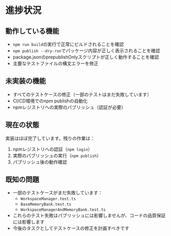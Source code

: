 # 進捗状況

## 動作している機能

- `npm run build`の実行で正常にビルドされることを確認
- `npm publish --dry-run`でパッケージ内容が正しく表示されることを確認
- package.jsonのprepublishOnlyスクリプトが正しく動作することを確認
- 主要なテストファイルの構文エラーを修正

## 未実装の機能

- すべてのテストケースの修正（一部のテストはまだ失敗しています）
- CI/CD環境でのnpm publishの自動化
- npmレジストリへの実際のパブリッシュ（認証が必要）

## 現在の状態

実装はほぼ完了しています。残りの作業は：

1. npmレジストリへの認証（`npm login`）
2. 実際のパブリッシュの実行（`npm publish`）
3. パブリッシュ後の動作確認

## 既知の問題

- 一部のテストケースがまだ失敗しています：
  - `WorkspaceManager.test.ts`
  - `BaseMemoryBank.test.ts`
  - `WorkspaceManagerAndMemoryBank.test.ts`
- これらのテスト失敗はパブリッシュには影響しませんが、コードの品質保証には影響します
- 今後のタスクとしてテストケースの修正を計画すべきです